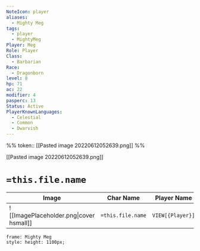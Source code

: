```yaml
---
NoteIcon: player
aliases:
  - Mighty Meg
tags:
  - player
  - MightyMeg
Player: Meg
Role: Player
Class:
  - Barbarian
Race:
  - Dragonborn
level: 8
hp: 71
ac: 22
modifier: 4
pasperc: 13
Status: Active
PlayerKnownLanguages:
  - Celestial
  - Common
  - Dwarvish
---
```


%% 
token:: [[Pasted image 20220612052639.png]]
%% 

[[Pasted image 20220612052639.png]]

# `=this.file.name`

| Image                                              | Char Name         | Player Name    | Class         | Race         | Level         |
| -------------------------------------------------- | ----------------- | -------------- | ------------- | ------------ | ------------- |
| ![[ImagePlaceholder.png\|cover hsmall]] | `=this.file.name` | `VIEW[{Player}]` | `VIEW[{Class}]` | `VIEW[{Race}]` | `VIEW[{level}]` |

```custom-frames
frame: Mighty Meg
style: height: 1100px;
```



